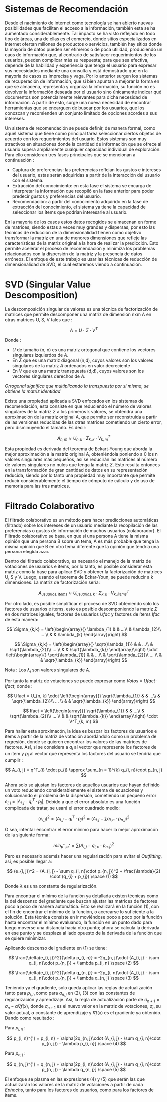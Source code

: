# Sistemas de Recomendación

Desde el nacimiento de internet como tecnología se han abierto nuevas posibilidades que facilitan el acceso a la información, también esta se ha aumentado considerablemente. Tal impacto se ha visto reflejado en todo tipo de áreas, una de ellas es el comercio, donde sitios especializados en internet ofertan millones de productos o servicios, también hay sitios donde la 
mayoría de datos pueden ser efímeros o de poca utilidad, produciendo un caos de información que, al contrario de satisfacer requerimientos de los usuarios, pueden complicar más su respuesta; para que sea efectiva, depende de la habilidad y experiencia que tenga el usuario para expresar sus necesidades mediante una consulta y está demostrado que en la mayoría de casos es imprecisa y vaga. Por lo anterior surgen los sistemas de recuperación de información, que si bien apuntan a mejorar la forma en que se almacena, representa y organiza la información, su función no es devolver la información deseada por el usuario sino únicamente indicar qué documentos son potencialmente relevantes para dicha necesidad de información. A partir de esto, surge una nueva necesidad de encontrar herramientas que se encarguen de buscar por los usuarios, que los conozcan y recomienden un conjunto limitado de opciones acordes a sus intereses. 

Un sistema de recomendación se puede definir, de manera formal, como aquel sistema que tiene como principal tarea seleccionar ciertos objetos de acuerdo con los requerimientos del usuario. Estos sistemas son muy atractivos en situaciones donde la cantidad de información que se ofrece al usuario supera ampliamente cualquier capacidad individual de exploración. Para ello consideran tres fases principales que se mencionan a continuación :

* Captura de preferencias: las preferencias reflejan los gustos e intereses del usuario, estas serán adquiridas a partir de la interacción del usuario con el sistema. 
* Extracción del conocimiento: en esta fase el sistema se encarga de interpretar la información que recopiló en la fase anterior para poder predecir gustos y preferencias del usuario.
* Recomendación: a partir del conocimiento adquirido en la fase de extracción del conocimiento, el sistema ya tiene la capacidad de seleccionar los ítems que podrían interesarle al usuario.

En la mayoría de los casos estos datos recogidos se almacenan en forme de matrices, siendo estas a veces muy grandes y dispersas, por esto las técnicas de reducción de la dimensionalidad tienen como objetivo transformar la matriz en una de menores dimensiones que refleje las características de la matriz original a la hora de realizar la predicción. Esto permite acelerar el proceso de 
recomendación y minimiza los problemas relacionados con la dispersión de la matriz y la presencia de datos erróneos. El enfoque de este trabajo es usar las técnicas de reducción de dimensionalidad de SVD, el cual estaremos viendo a continuación.

# SVD (Singular Value Descomposition)

La descomposición singular de valores es una 
técnica de factorización de matrices que permite 
descomponer una matriz de dimensión nxm A en otras matrices U,
S, V tales que :

$$ 
A = U \cdot \Sigma \cdot  V^T  
$$

Donde :
* *U* de tamaño (n, n) es una matriz ortogonal que contiene los vectores singulares izquierdos de *A*.
* En $\Sigma$ que es una matriz diagonal (n,d), cuyos valores son los valores singulares de la matriz *A* ordenados en valor decreciente
* En *V* que es una matriz transpuesta (d,d), cuyos valores son los vectores singulares derechos de *A*.

*Ortogonal significa que multiplicando la transpuesta por si misma, se obtiene la matriz identidad*

Existe una propiedad 
aplicada a SVD enfocados en los sistemas 
de recomendación, esta consiste en que 
reduciendo el número de valores singulares 
de la matriz $\Sigma$ a los primeros k valores, se 
obtendrá una aproximación de la matriz 
original A, que permite ser reconstruida a 
partir de las versiones reducidas de las otras 
matrices cometiendo un cierto error, pero 
disminuyendo el tamaño. Es decir: 

$$ 
A_{n, m} \approx U_{n, k} \cdot \Sigma_{k, k} \cdot V^T_{k, m}  
$$

Esta propiedad es derivada del 
teorema de Eckart-Young que aborda 
la mejor aproximación a la matriz original 
A, obteniéndola poniendo a 0 los n valores 
singulares más pequeños, así se reducirán 
las matrices al número de valores singulares 
no nulos que tenga la matriz $\Sigma$. Esto resulta 
entonces en la transformación de gran cantidad 
de datos en su representación reducida, siendo 
por lo tanto una propiedad muy importante 
que permite reducir considerablemente el 
tiempo de cómputo de cálculo y de uso de 
memoria para las tres matrices.

# Filtrado Colaborativo

El filtrado colaborativo es un método para hacer predicciones automáticas (filtrado) sobre los intereses de un usuario mediante la recopilación de las preferencias o gustos de información de muchos usuarios (colaborador). El Filtrado colaborativo se basa, en que si una persona A tiene la misma opinión que una persona B sobre un tema, A es más probable que tenga la misma opinión que B en otro tema diferente que la opinión que tendría una persona elegida azar. 

Dentro del filtrado colaborativo, es necesario el 
manejo de la matriz de votaciones de usuarios 
e ítems, por lo tanto, es posible considerar esta 
matriz como la base para aplicar SVD y obtener la 
factorización de matrices U, S y V. Luego, usando 
el teorema de Eckar-Youn, se puede reducir a k
dimensiones. La matriz de factorización sería:

$$ 
A_{usuarios, ítems} \approx U_{usuarios, k} \cdot \Sigma_{k, k} \cdot V^T_{k, ítems}
$$

Por otro lado, es posible simplificar 
el proceso de SVD obteniendo solo los 
factores de usuarios e ítems, esto es posible 
descomponiendo la matriz $\Sigma$ en dos matrices 
iguales, factores de usuarios *Ufac* y factores de 
ítems *Ifac* de esta manera:

$$
\Sigma_{k,k} = 
\left(\begin{array}{}
\lambda_{1} &  & ...\\
& \lambda_{2}\\
... \\
& & \lambda_{k}
\end{array}\right)
$$

$$
\Sigma_{k,k} = 
\left(\begin{array}{}
\sqrt{\lambda_{1}} &  & ...\\
& \sqrt{\lambda_{2}}\\
... \\
& & \sqrt{\lambda_{k}}
\end{array}\right) 
\cdot 
\left(\begin{array}{}
\sqrt{\lambda_{1}} &  & ...\\
& \sqrt{\lambda_{2}}\\
... \\
& & \sqrt{\lambda_{k}}
\end{array}\right)
$$

Nota : Los $\lambda_{i}$ son valores singulares de A.

Por tanto la matriz de votaciones se puede expresar como *Votos* = *Ufact* $\cdot$ *Ifact*, donde :

$$
Ufact = U_{n, k} \cdot
\left(\begin{array}{}
\sqrt{\lambda_{1}} &  & ...\\
& \sqrt{\lambda_{2}}\\
... \\
& & \sqrt{\lambda_{k}}
\end{array}\right)
$$


$$
Ifact =
\left(\begin{array}{}
\sqrt{\lambda_{1}} &  & ...\\
& \sqrt{\lambda_{2}}\\
... \\
& & \sqrt{\lambda_{k}}
\end{array}\right)
\cdot
V^T_{k, m}  
$$

Para hallar esta aproximacón, la idea es buscar los 
factores de usuarios e ítems a partir de la matriz 
de votación abordándolo como un problema de 
regresión, donde se quieren encontrar los valores 
de las matrices de factores. Así, si se 
considera a $q_{i}$ al vector que represente los 
factores de un ítem y $p_{j}$ al vector que representa 
los factores del usuario se tendría que cumplir :

$$
A_{i, j} = q^T_{i} \cdot p_{j} \approx \sum_{n = 1}^{k} q_{i, n}\cdot p_{n, j}
$$

Ahora solo se ajustan los factores de 
aquellos usuarios que hayan definido un voto 
reduciendo considerablemente el sistema de 
ecuaciones y solucionando el problema de la 
dispersión, cometiendo un pequeño error $e_{i, j}$ = |$A_{i, j}$ - $q^T_{i} \cdot p_{j}$|. Debido a que el error absoluto es una 
función complicada de tratar, se usará el error 
cuadrado medio:

$$
(e_{i, j})^2 = (A_{i, j} - q^T_{i} \cdot p_{j})^2 \approx (A_{i, j} - \sum q_{i, n}\cdot p_{n, j})^2
$$

O sea, intentar encontrar el error mínimo para hacer la mejor aproximacón de la siguiente forma:

$$
min_{p^*, q^*} = \sum (A_{i, j} - q_{i, n}\cdot p_{n, j})^2
$$

Pero es necesario además hacer una regularización para evitar el *Outfitting*, así, es posible llegar a:

$$
(e_{i, j})^2 = (A_{i, j} - \sum q_{i, n}\cdot p_{n, j})^2 + \frac{\lambda}{2} \cdot (q_{i} + p_{j}) \space (1)
$$

Donde $\lambda$ es una constante de regularización.

Para encontrar el mínimo de la función ya detallada 
existen técnicas como la del descenso del gradiente que 
buscan ajustar las matrices de factores poco a 
poco de manera automática. Esto se realizará en la 
función (1), con el fin de encontrar el mínimo de 
la función, o acercarse lo suficiente a la solución. Esta técnica consiste en ir 
moviéndose poco a poco por la función hasta encontrar el mínimo evaluando, la función en un punto dado para 
luego moverse una distancia hacia otro punto; 
ahora se calcula la derivada en ese punto y 
se desplaza al lado opuesto de la derivada de 
la función que se quiere minimizar.

Aplicando descenso del gradiente en (1) se tiene:

$$
\frac{\delta(e_{i, j})^2}{\delta p_{i, n}} = -2q_{n, j}\cdot (A_{i, j} - \sum q_{i, n}\cdot p_{n, j}) + \lambda p_{i, n} \space (2)
$$

$$
\frac{\delta(e_{i, j})^2}{\delta q_{n, j}} = -2p_{i, n}\cdot (A_{i, j} - \sum q_{i, n}\cdot p_{n, j}) + \lambda q_{n, j} \space (3)
$$

Teniendo ya el gradiente, solo queda 
aplicar las reglas de actualización tanto para $p_{i, n}$
como para $q_{n, j}$ en (2), (3) con las constantes de 
regularización y aprendizaje. Así, la regla de 
actualización parte de $\sigma_{n + 1} = \sigma_{n} - \alpha \nabla f(x)$, donde $\sigma_{n + 1}$ es el nuevo valor en la matriz de votaciones, $\sigma_{n}$ su valor actual, $\alpha$ constante de aprendizaje y $\nabla f(x)$ es el gradiente ya obtenido. Dando como resultado :

Para $p_{i, n}$ :

$$
p_{i, n}^{'} = p_{i, n} + \alpha[2q_{n, j}\cdot (A_{i, j} - \sum q_{i, n}\cdot p_{n, j}) - \lambda p_{i, n}] \space (4)
$$

Para $p_{n, j}$ :

$$
q_{n, j}^{'} = q_{n, j} + \alpha[2p_{i, n}\cdot (A_{i, j} - \sum q_{i, n}\cdot p_{n, j}) - \lambda q_{n, j}] \space (5)
$$

El enfoque se plasma en las expresiones (4) y 
(5) que serán las que actualizarán los valores de 
la matriz de votaciones a partir de cada *Ephochs*, 
tanto para los factores de usuarios, como para los 
factores de ítems.